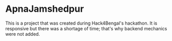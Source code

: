 # ApnaJamshedpur
This is a project that was created during Hack4Bengal's hackathon. It is responsive but there was a shortage of time; that's why backend mechanics were not added.
